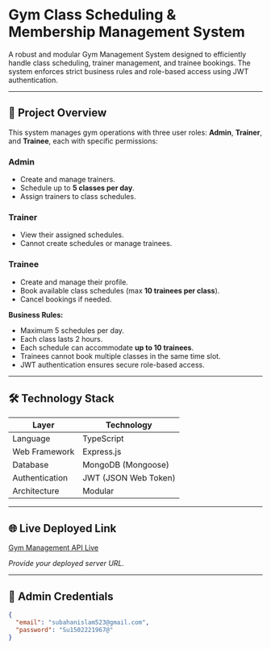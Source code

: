 # Gym Class Scheduling & Membership Management System

A robust and modular Gym Management System designed to efficiently handle class scheduling, trainer management, and trainee bookings. The system enforces strict business rules and role-based access using JWT authentication.

---

## 🚀 Project Overview

This system manages gym operations with three user roles: **Admin**, **Trainer**, and **Trainee**, each with specific permissions:

### Admin
- Create and manage trainers.
- Schedule up to **5 classes per day**.
- Assign trainers to class schedules.

### Trainer
- View their assigned schedules.
- Cannot create schedules or manage trainees.

### Trainee
- Create and manage their profile.
- Book available class schedules (max **10 trainees per class**).
- Cancel bookings if needed.

**Business Rules:**
- Maximum 5 schedules per day.
- Each class lasts 2 hours.
- Each schedule can accommodate **up to 10 trainees**.
- Trainees cannot book multiple classes in the same time slot.
- JWT authentication ensures secure role-based access.

---

## 🛠 Technology Stack

| Layer         | Technology                |
|---------------|--------------------------|
| Language      | TypeScript               |
| Web Framework | Express.js               |
| Database      | MongoDB (Mongoose)      |
| Authentication| JWT (JSON Web Token)     |
| Architecture  | Modular                  |

---


## 🌐 Live Deployed Link

[Gym Management API Live](#)  

*Provide your deployed server URL.*

---

## 🔑 Admin Credentials

```json
{
  "email": "subahanislam523@gmail.com",
  "password": "Su1502221967@"
}
